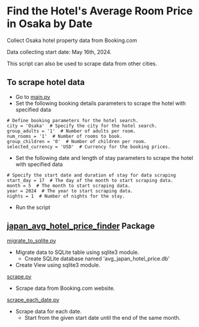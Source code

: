 # Find the Hotel's Average Room Price in Osaka by Date

Collect Osaka hotel property data from Booking.com

Data collecting start date: May 16th, 2024.

This script can also be used to scrape data from other cities.

## To scrape hotel data
- Go to [main.py](main.py)
- Set the following booking details parameters to scrape the hotel with specified data 
```
# Define booking parameters for the hotel search.
city = 'Osaka'  # Specify the city for the hotel search.
group_adults = '1'  # Number of adults per room.
num_rooms = '1'  # Number of rooms to book.
group_children = '0'  # Number of children per room.
selected_currency = 'USD'  # Currency for the booking prices.
```
- Set the following date and length of stay parameters to scrape the hotel with specified data
```
# Specify the start date and duration of stay for data scraping
start_day = 17  # The day of the month to start scraping data.
month = 5  # The month to start scraping data.
year = 2024  # The year to start scraping data.
nights = 1  # Number of nights for the stay.
```
- Run the script

## [japan_avg_hotel_price_finder](japan_avg_hotel_price_finder) Package
[migrate_to_sqlite.py](japan_avg_hotel_price_finder%2Fmigrate_to_sqlite.py)
- Migrate data to SQLite table using sqlite3 module.
  - Create SQLite database named 'avg_japan_hotel_price.db'
- Create View using sqlite3 module.

[scrape.py](japan_avg_hotel_price_finder%2Fscrape.py)
- Scrape data from Booking.com website.

[scrape_each_date.py](japan_avg_hotel_price_finder%2Fscrape_each_date.py)
- Scrape data for each date.
  - Start from the given start date until the end of the same month.